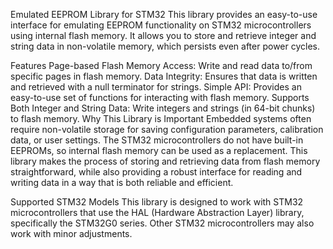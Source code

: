 Emulated EEPROM Library for STM32
This library provides an easy-to-use interface for emulating EEPROM functionality on STM32 microcontrollers using internal flash memory. It allows you to store and retrieve integer and string data in non-volatile memory, which persists even after power cycles.

Features
Page-based Flash Memory Access: Write and read data to/from specific pages in flash memory.
Data Integrity: Ensures that data is written and retrieved with a null terminator for strings.
Simple API: Provides an easy-to-use set of functions for interacting with flash memory.
Supports Both Integer and String Data: Write integers and strings (in 64-bit chunks) to flash memory.
Why This Library is Important
Embedded systems often require non-volatile storage for saving configuration parameters, calibration data, or user settings. The STM32 microcontrollers do not have built-in EEPROMs, so internal flash memory can be used as a replacement. This library makes the process of storing and retrieving data from flash memory straightforward, while also providing a robust interface for reading and writing data in a way that is both reliable and efficient.

Supported STM32 Models
This library is designed to work with STM32 microcontrollers that use the HAL (Hardware Abstraction Layer) library, specifically the STM32G0 series. Other STM32 microcontrollers may also work with minor adjustments.

